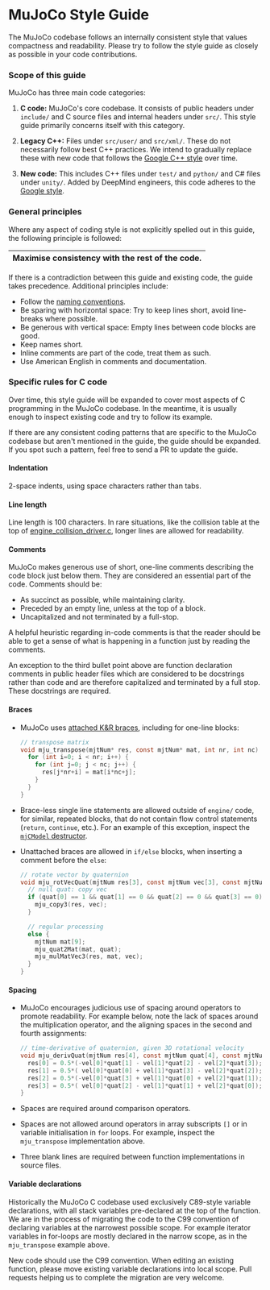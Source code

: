 # MuJoCo Style Guide

The MuJoCo codebase follows an internally consistent style that values
compactness and readability. Please try to follow the style guide as closely as
possible in your code contributions.

### Scope of this guide

MuJoCo has three main code categories:

1. **C code:** MuJoCo's core codebase. It consists of public headers under
`include/` and C source files and internal headers under `src/`. This style
guide primarily concerns itself with this category.

2. **Legacy C++:** Files under `src/user/` and `src/xml/`. These do not
necessarily follow best C++ practices. We intend to gradually replace these with
new code that follows the [Google C++
style](https://google.github.io/styleguide/cppguide.html) over time.

3. **New code:** This includes C++ files under `test/` and `python/` and C#
files under `unity/`. Added by DeepMind engineers, this code adheres to the
[Google style](https://google.github.io/styleguide/).

### General principles

Where any aspect of coding style is not explicitly spelled out in this guide,
the following principle is followed:

| Maximise consistency with the rest of the code. |
| --- |

If there is a contradiction between this guide and existing code, the guide
takes precedence. Additional principles include:

- Follow the [naming conventions](https://mujoco.readthedocs.io/en/latest/programming#naming-convention).
- Be sparing with horizontal space: Try to keep lines short, avoid line-breaks
  where possible.
- Be generous with vertical space: Empty lines between code blocks are good.
- Keep names short.
- Inline comments are part of the code, treat them as such.
- Use American English in comments and documentation.

### Specific rules for C code

Over time, this style guide will be expanded to cover most aspects of C
programming in the MuJoCo codebase. In the meantime, it is usually enough to
inspect existing code and try to follow its example.

If there are any consistent coding patterns that are specific to the MuJoCo
codebase but aren't mentioned in the guide, the guide should be expanded. If you
spot such a pattern, feel free to send a PR to update the guide.

#### Indentation

2-space indents, using space characters rather than tabs.

#### Line length

Line length is 100 characters. In rare situations, like the collision table at
the top of
[engine_collision_driver.c](https://github.com/google-deepmind/mujoco/blob/c8ff7b3d341560e8cc33fbdcaffbcdbc4c32327c/src/engine/engine_collision_driver.c#L36),
longer lines are allowed for readability.

#### Comments

MuJoCo makes generous use of short, one-line comments describing the code block
just below them. They are considered an essential part of the code. Comments
should be:

- As succinct as possible, while maintaining clarity.
- Preceded by an empty line, unless at the top of a block.
- Uncapitalized and not terminated by a full-stop.

A helpful heuristic regarding in-code comments is that the reader should be able
to get a sense of what is happening in a function just by reading the comments.

An exception to the third bullet point above are function declaration comments
in public header files which are considered to be docstrings rather than code
and are therefore capitalized and terminated by a full stop. These docstrings
are required.

#### Braces

- MuJoCo uses
[attached K&R braces](https://en.wikipedia.org/wiki/Indentation_style#Variant:_mandatory_braces),
including for one-line blocks:

  ```C
  // transpose matrix
  void mju_transpose(mjtNum* res, const mjtNum* mat, int nr, int nc) {
    for (int i=0; i < nr; i++) {
      for (int j=0; j < nc; j++) {
        res[j*nr+i] = mat[i*nc+j];
      }
    }
  }
  ```

- Brace-less single line statements are allowed outside of `engine/` code, for
similar, repeated blocks, that do not contain flow control statements (`return`,
`continue`, etc.). For an example of this exception, inspect the [`mjCModel`
destructor](https://github.com/google-deepmind/mujoco/search?q=repo%3Adeepmind%2Fmujoco+filename%3Auser_model.cc).

- Unattached braces are allowed in `if/else` blocks, when inserting a comment
before the `else`:

  ```C
  // rotate vector by quaternion
  void mju_rotVecQuat(mjtNum res[3], const mjtNum vec[3], const mjtNum quat[4]) {
    // null quat: copy vec
    if (quat[0] == 1 && quat[1] == 0 && quat[2] == 0 && quat[3] == 0) {
      mju_copy3(res, vec);
    }

    // regular processing
    else {
      mjtNum mat[9];
      mju_quat2Mat(mat, quat);
      mju_mulMatVec3(res, mat, vec);
    }
  }
  ```

#### Spacing

- MuJoCo encourages judicious use of spacing around operators to promote
readability. For example below, note the lack of spaces around the
multiplication operator, and the aligning spaces in the second and fourth
assignments:

  ```C
  // time-derivative of quaternion, given 3D rotational velocity
  void mju_derivQuat(mjtNum res[4], const mjtNum quat[4], const mjtNum vel[3]) {
    res[0] = 0.5*(-vel[0]*quat[1] - vel[1]*quat[2] - vel[2]*quat[3]);
    res[1] = 0.5*( vel[0]*quat[0] + vel[1]*quat[3] - vel[2]*quat[2]);
    res[2] = 0.5*(-vel[0]*quat[3] + vel[1]*quat[0] + vel[2]*quat[1]);
    res[3] = 0.5*( vel[0]*quat[2] - vel[1]*quat[1] + vel[2]*quat[0]);
  }
  ```

- Spaces are required around comparison operators.

- Spaces are not allowed around operators in array subscripts `[]` or in
  variable initialisation in `for` loops. For example, inspect the
  `mju_transpose` implementation above.

- Three blank lines are required between function implementations in source files.

#### Variable declarations

Historically the MuJoCo C codebase used exclusively C89-style variable
declarations, with all stack variables pre-declared at the top of the function.
We are in the process of migrating the code to the C99 convention of declaring
variables at the narrowest possible scope. For example iterator variables in
for-loops are mostly declared in the narrow scope, as in the `mju_transpose`
example above.

New code should use the C99 convention. When editing an existing function,
please move existing variable declarations into local scope. Pull requests
helping us to complete the migration are very welcome.
